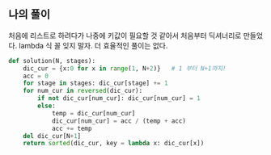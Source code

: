 ## 나의 풀이

처음에 리스트로 하려다가 나중에 키값이 필요할 것 같아서 처음부터 딕셔너리로 만들었다. lambda 식 꼴 잊지 말자. 더 효율적인 풀이는 없다.

```python
def solution(N, stages):
    dic_cur = {x:0 for x in range(1, N+2)}   # 1 부터 N+1까지!
    acc = 0
    for stage in stages: dic_cur[stage] += 1
    for num_cur in reversed(dic_cur):
        if not dic_cur[num_cur]: dic_cur[num_cur] = 1
        else:
            temp = dic_cur[num_cur]
            dic_cur[num_cur] = acc / (temp + acc)
            acc += temp
    del dic_cur[N+1]
    return sorted(dic_cur, key = lambda x: dic_cur[x])
```
